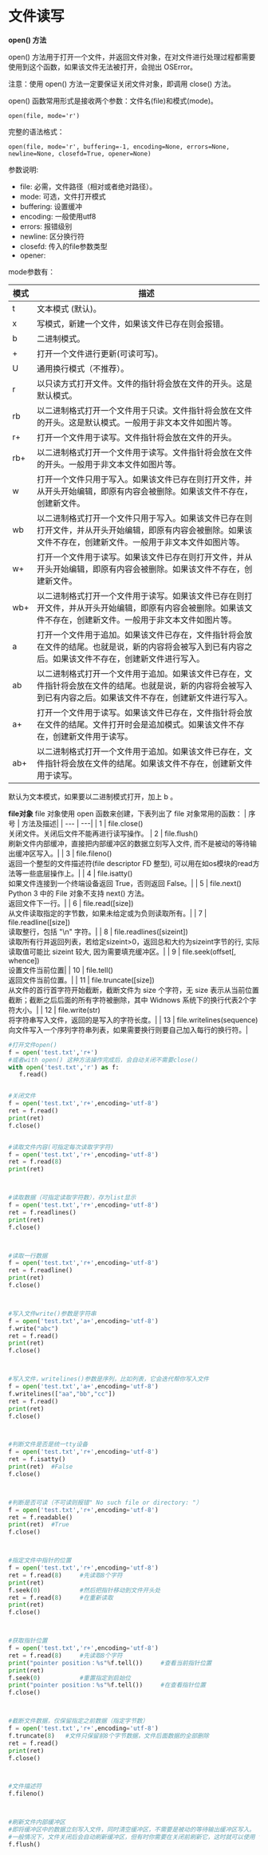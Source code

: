 # 文件读写 #

**open() 方法**

open() 方法用于打开一个文件，并返回文件对象，在对文件进行处理过程都需要使用到这个函数，如果该文件无法被打开，会抛出 OSError。

注意：使用 open() 方法一定要保证关闭文件对象，即调用 close() 方法。

open() 函数常用形式是接收两个参数：文件名(file)和模式(mode)。

    open(file, mode='r')

完整的语法格式：

    open(file, mode='r', buffering=-1, encoding=None, errors=None, newline=None, closefd=True, opener=None)

参数说明:

- file: 必需，文件路径（相对或者绝对路径）。
- mode: 可选，文件打开模式
- buffering: 设置缓冲
- encoding: 一般使用utf8
- errors: 报错级别
- newline: 区分换行符
- closefd: 传入的file参数类型
- opener:

mode参数有：

|   模式    |	描述|
|   ---    |	---|
|   t	|   文本模式 (默认)。|
|   x	|   写模式，新建一个文件，如果该文件已存在则会报错。|
|   b	|   二进制模式。|
|   +	|   打开一个文件进行更新(可读可写)。|
|   U	|   通用换行模式（不推荐）。|
|   r	|   以只读方式打开文件。文件的指针将会放在文件的开头。这是默认模式。|
|   rb	|   以二进制格式打开一个文件用于只读。文件指针将会放在文件的开头。这是默认模式。一般用于非文本文件如图片等。|
|   r+	|   打开一个文件用于读写。文件指针将会放在文件的开头。|
|   rb+	|   以二进制格式打开一个文件用于读写。文件指针将会放在文件的开头。一般用于非文本文件如图片等。|
|   w	|   打开一个文件只用于写入。如果该文件已存在则打开文件，并从开头开始编辑，即原有内容会被删除。如果该文件不存在，创建新文件。|
|   wb	|   以二进制格式打开一个文件只用于写入。如果该文件已存在则打开文件，并从开头开始编辑，即原有内容会被删除。如果该文件不存在，创建新文件。一般用于非文本文件如图片等。|
|   w+	|   打开一个文件用于读写。如果该文件已存在则打开文件，并从开头开始编辑，即原有内容会被删除。如果该文件不存在，创建新文件。|
|   wb+	|   以二进制格式打开一个文件用于读写。如果该文件已存在则打开文件，并从开头开始编辑，即原有内容会被删除。如果该文件不存在，创建新文件。一般用于非文本文件如图片等。|
|   a	|   打开一个文件用于追加。如果该文件已存在，文件指针将会放在文件的结尾。也就是说，新的内容将会被写入到已有内容之后。如果该文件不存在，创建新文件进行写入。|
|   ab	|   以二进制格式打开一个文件用于追加。如果该文件已存在，文件指针将会放在文件的结尾。也就是说，新的内容将会被写入到已有内容之后。如果该文件不存在，创建新文件进行写入。|
|   a+	|   打开一个文件用于读写。如果该文件已存在，文件指针将会放在文件的结尾。文件打开时会是追加模式。如果该文件不存在，创建新文件用于读写。|
|   ab+	|   以二进制格式打开一个文件用于追加。如果该文件已存在，文件指针将会放在文件的结尾。如果该文件不存在，创建新文件用于读写。|

默认为文本模式，如果要以二进制模式打开，加上 b 。

**file对象**
file 对象使用 open 函数来创建，下表列出了 file 对象常用的函数：
|   序号	|   方法及描述|
|   ---	|   ---|
|   1    |  	file.close()<br>关闭文件。关闭后文件不能再进行读写操作。
|   2   |   file.flush()<br>刷新文件内部缓冲，直接把内部缓冲区的数据立刻写入文件, 而不是被动的等待输出缓冲区写入。|
|   3   |   file.fileno()<br>返回一个整型的文件描述符(file descriptor FD 整型), 可以用在如os模块的read方法等一些底层操作上。|
|   4   |   	file.isatty()<br>如果文件连接到一个终端设备返回 True，否则返回 False。|
|   5	|   file.next()<br>Python 3 中的 File 对象不支持 next() 方法。<br>返回文件下一行。|
|   6   |   file.read([size])<br>从文件读取指定的字节数，如果未给定或为负则读取所有。|
|   7   |   file.readline([size])<br>读取整行，包括 "\n" 字符。|
|   8   |   file.readlines([sizeint])<br>读取所有行并返回列表，若给定sizeint>0，返回总和大约为sizeint字节的行, 实际读取值可能比 sizeint 较大, 因为需要填充缓冲区。|
|   9   |   file.seek(offset[, whence])<br>设置文件当前位置|
|   10  |   file.tell()<br>返回文件当前位置。|
|   11  |   file.truncate([size])<br>从文件的首行首字符开始截断，截断文件为 size 个字符，无 size 表示从当前位置截断；截断之后后面的所有字符被删除，其中 Widnows 系统下的换行代表2个字符大小。|
|   12  |   file.write(str)<br>将字符串写入文件，返回的是写入的字符长度。|
|   13  |   file.writelines(sequence)<br>向文件写入一个序列字符串列表，如果需要换行则要自己加入每行的换行符。|

```python
#打开文件open()
f = open('test.txt','r+')
#或者with open() 这种方法操作完成后，会自动关闭不需要close()
with open('test.txt','r') as f:
   f.read()


#关闭文件
f = open('test.txt','r+',encoding='utf-8')
ret = f.read()
print(ret)
f.close()


#读取文件内容(可指定每次读取字字符)
f = open('test.txt','r+',encoding='utf-8')
ret = f.read(8)
print(ret)



#读取数据（可指定读取字符数），存为list显示
f = open('test.txt','r+',encoding='utf-8')
ret = f.readlines()
print(ret)
f.close()



#读取一行数据
f = open('test.txt','r+',encoding='utf-8')
ret = f.readline()
print(ret)
f.close()



#写入文件write()参数是字符串
f = open('test.txt','a+',encoding='utf-8')
f.write("abc")
ret = f.read()
print(ret)
f.close()



#写入文件，writelines()参数是序列，比如列表，它会迭代帮你写入文件
f = open('test.txt','a+',encoding='utf-8')
f.writelines(["aa","bb","cc"])
ret = f.read()
print(ret)
f.close()



#判断文件是否是统一tty设备
f = open('test.txt','r+',encoding='utf-8')
ret = f.isatty()
print(ret)  #False
f.close()



#判断是否可读（不可读则报错" No such file or directory: "）
f = open('test.txt','r+',encoding='utf-8')
ret = f.readable()
print(ret)  #True
f.close()



#指定文件中指针的位置
f = open('test.txt','r+',encoding='utf-8')
ret = f.read(8)     #先读取8个字符
print(ret)
f.seek(0)           #然后把指针移动到文件开头处
ret = f.read(8)     #在重新读取
print(ret)
f.close()



#获取指针位置
f = open('test.txt','r+',encoding='utf-8')
ret = f.read(8)     #先读取8个字符
print("pointer position：%s"%f.tell())     #查看当前指针位置
print(ret)
f.seek(0)           #重置指定到启始位
print("pointer position：%s"%f.tell())     #在查看指针位置
f.close()



#截断文件数据，仅保留指定之前数据（指定字节数）
f = open('test.txt','r+',encoding='utf-8')
f.truncate(8)   #文件只保留前8个字节数据，文件后面数据的全部删除
ret = f.read()
print(ret)
f.close()



#文件描述符
f.fileno()



#刷新文件内部缓冲区
#即将缓冲区中的数据立刻写入文件，同时清空缓冲区，不需要是被动的等待输出缓冲区写入。
#一般情况下，文件关闭后会自动刷新缓冲区，但有时你需要在关闭前刷新它，这时就可以使用 flush() 方法。
f.flush()

```

